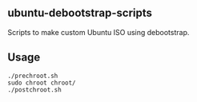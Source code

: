 ## ubuntu-debootstrap-scripts
Scripts to make custom Ubuntu ISO using debootstrap.

## Usage
    ./prechroot.sh
    sudo chroot chroot/
    ./postchroot.sh
